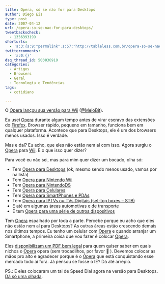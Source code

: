```yaml
---
title: Opera, só se não for para Desktops
author: Diego Eis
type: post
date: 2007-04-12
url: /opera-so-se-nao-for-para-desktops/
tweetbackscheck:
  - 1356393199
shorturls:
  - 'a:3:{s:9:"permalink";s:57:"http://tableless.com.br/opera-so-se-nao-for-para-desktops";s:7:"tinyurl";s:26:"http://tinyurl.com/3olh9ob";s:4:"isgd";s:19:"http://is.gd/a7QgFp";}'
twittercomments:
  - 'a:0:{}'
dsq_thread_id: 503036910
categories:
  - Artigos
  - Browsers
  - Geral
  - Tecnologia e Tendências
tags:
  - cotidiano

---
```

O [Opera lançou sua versão para Wii][1] ([@MeioBit][2]).

Eu usei [Opera][3] durante algum tempo antes de virar escravo das extensões do [Firefox][4]. Browser rápido, pequeno em tamanho, funciona bem em qualquer plataforma. Acontece que para Desktops, ele é um dos browsers menos usados. Isso é verdade.

Mas e daí? Eu acho, que eles não estão nem aí com isso. Agora surgiu o [Opera][3] para [Wii][5]. E o que isso quer dizer?
  
Para você eu não sei, mas para mim quer dizer um bocado, olha só:

  * Tem [Opera para Desktops][6] (ok, mesmo sendo menos usado, vamos por na lista)
  * Tem [Opera para Nintendo Wii][1]
  * Tem [Opera para NintendoDS][7]
  * Tem [Opera para Celulares][8]
  * Tem [Opera para SmartPhones e PDAs][9]
  * Tem [Opera para IPTVs ou TVs Digitais (set-top boxes &#8211; STB)][10]
  * E até em algumas [áreas automotivas e de transporte][11]
  * E tem [Opera para uma série de outros dispositivos][9]

Tem [Opera][3] espalhado por toda a parte. Percebe porque eu acho que eles não estão nem aí para Desktops? As outras áreas estão crescendo demais nos últimos tempos. Eu tenho um celular com [Opera][3] e quando arranjar um Smartphone, a primeira coisa que vou fazer é colocar [Opera][3].

Eles [disponibilizam um PDF bem legal][12] para quem quiser saber em quais nichos o [Opera][3] opera (sem trocadilhos, por favor 🙂 ). Devemos colocar as mãos pro alto e agradecer porque é o [Opera][3] que está conquistando esse mercado todo aí fora. Já pensou se fosse o IE? Dá até arrepio.

PS.: E eles colocaram um tal de Speed Dial agora na versão para Desktops. [Dá só uma olhada][13].

 [1]: http://www.opera.com/products/devices/nintendo/
 [2]: http://www.meiobit.com/lan_ccedil_ado_opera_para_wii_de_gra_ccedil_ou_quase
 [3]: http://opera.com
 [4]: http://getfirefox.com/
 [5]: http://www.wii.com/
 [6]: http://www.opera.com/index.dml
 [7]: http://www.opera.com/products/devices/nintendo/ds/tips/
 [8]: http://www.operamini.com/
 [9]: http://www.opera.com/products/devices/
 [10]: http://www.opera.com/products/devices/markets/stb/
 [11]: http://www.opera.com/products/devices/markets/transport/
 [12]: http://www.opera.com/products/devices/brochures/pdf/OperaForDevices2006.pdf
 [13]: http://portal.opera.com/startup/?tip=speeddial